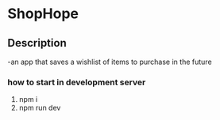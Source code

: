 # ShopHope 


## Description
-an app that saves a wishlist of items to purchase in the future

### how to start in development server
1. npm i
2. npm run dev